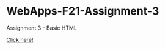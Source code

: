 # WebApps-F21-Assignment-3

Assignment 3 - Basic HTML

 <a
      href="https://github.com/44-563-WebApps-F21/webapps-f21-assignment-3-DasariSwapna/settings/pages"
      title="“directing
      to
      hosted page"
      >Click here!
    </a>
